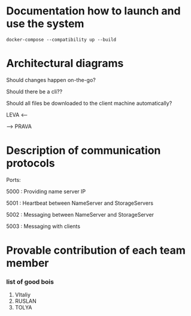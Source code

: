 # Documentation how to launch and use the system
```shell
docker-compose --compatibility up --build
```

# Architectural diagrams
Should changes happen on-the-go?

Should there be a cli??

Should all files be downloaded to the client machine automatically?


LEVA <--

--> PRAVA

# Description of communication protocols
Ports:

5000 : Providing name server IP  

5001 : Heartbeat between NameServer and StorageServers  

5002 : Messaging between NameServer and StorageServer

5003 : Messaging with clients  

# Provable contribution of each team member
### list of good bois

1. VItaliy
2. RUSLAN
3. TOLYA
